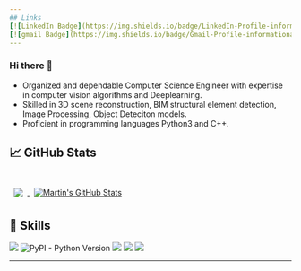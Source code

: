 ```yaml
---
## Links
[![LinkedIn Badge](https://img.shields.io/badge/LinkedIn-Profile-informational?style=flat&logo=linkedin&logoColor=white&color=0D76A8)](https://www.linkedin.com/in/uditsangule/)
[![gmail Badge](https://img.shields.io/badge/Gmail-Profile-informational?style=flat&logo=codepen&logoColor=white&color=black)](https://www.uditsangule@gmail.com)
---
```


### Hi there 👋
- Organized and dependable Computer Science Engineer with expertise in computer vision algorithms and Deeplearning.
- Skilled in 3D scene reconstruction, BIM structural element detection, Image Processing, Object Deteciton models.
- Proficient in programming languages Python3 and C++.

## &#x1f4c8; GitHub Stats

<br>

<a href="https://github.com/uditsangule">
  <img align="center" style="margin:0.5rem" src="https://github-readme-stats.vercel.app/api/top-langs/?username=uditsangule&hide=html,css&title_color=ffffff&text_color=c9cacc&icon_color=4AB197&bg_color=1A2B34" />
</a>

<a href="https://github.com/uditsangule">
  <img align="center" style="margin:0.5rem" src="https://github-readme-stats.vercel.app/api?username=uditsangule&show_icons=true&line_height=27&count_private=true&title_color=ffffff&text_color=c9cacc&icon_color=4AB097&bg_color=1A2B34" alt="Martin's GitHub Stats" />
</a>

## 💼 Skills

![](https://img.shields.io/badge/Code-Python-informational?style=flat&logo=angular&logoColor=white&color=4AB197)
![PyPI - Python Version](https://img.shields.io/pypi/pyversions/numpy)
![](https://img.shields.io/badge/Code-C++-informational?style=flat&logo=ionic&logoColor=white&color=4AB197)
![](https://img.shields.io/badge/Code-Jupyter-informational?style=flat&logo=react&logoColor=white&color=4AB197)
![](https://img.shields.io/badge/Code-C-informational?style=flat&logo=Redux&logoColor=white&color=4AB197)

---


<!--
**uditsangule/uditsangule** is a ✨ _special_ ✨ repository because its `README.md` (this file) appears on your GitHub profile.

Here are some ideas to get you started:

- 🔭 I’m currently working on ...
- 🌱 I’m currently learning ...
- 👯 I’m looking to collaborate on ...
- 🤔 I’m looking for help with ...
- 💬 Ask me about ...
- 📫 How to reach me: ...
- 😄 Pronouns: ...
- ⚡ Fun fact: ...
-->
